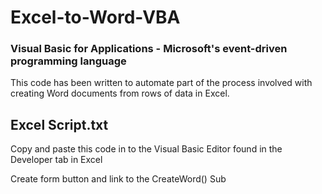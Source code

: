 # Excel-to-Word-VBA

### Visual Basic for Applications - Microsoft's event-driven programming language

This code has been written to automate part of the process involved with creating Word documents from rows of data in Excel. 

## Excel Script.txt

Copy and paste this code in to the Visual Basic Editor found in the Developer tab in Excel 

Create form button and link to the CreateWord() Sub 
